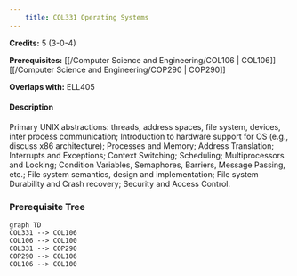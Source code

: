 ```yaml
---
    title: COL331 Operating Systems
---
```

**Credits:** 5 (3-0-4)



**Prerequisites:** [[/Computer Science and Engineering/COL106 | COL106]] [[/Computer Science and Engineering/COP290 | COP290]]

**Overlaps with:** ELL405

#### Description 
Primary UNIX abstractions: threads, address spaces, file system, devices, inter process communication; Introduction to hardware support for OS (e.g., discuss x86 architecture); Processes and Memory; Address Translation; Interrupts and Exceptions; Context Switching; Scheduling; Multiprocessors and Locking; Condition Variables, Semaphores, Barriers, Message Passing, etc.; File system semantics, design and implementation; File system Durability and Crash recovery; Security and Access Control.

### Prerequisite Tree

```mermaid
graph TD
COL331 --> COL106
COL106 --> COL100
COL331 --> COP290
COP290 --> COL106
COL106 --> COL100
```